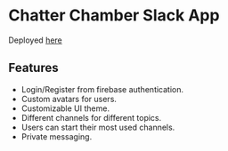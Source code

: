 # Chatter Chamber Slack App

Deployed [here](chamber-chatter.web.app/register)

## Features
- Login/Register from firebase authentication.
- Custom avatars for users.
- Customizable UI theme.
- Different channels for different topics.
- Users can start their most used channels.
- Private messaging.


